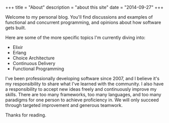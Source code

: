 +++
title = "About"
description = "about this site"
date = "2014-09-27"
+++

Welcome to my personal blog. You'll find discussions and examples of functional and concurrent programming, and opinions about how software gets built.

Here are some of the more specific topics I'm currently diving into:

* Elixir
* Erlang
* Choice Architecture
* Continuous Delivery
* Functional Programming

I've been professionally developing software since 2007, and I believe it's my responsibility to share what I've learned with the community. I also have a responsibility to accept new ideas freely and continuously improve my skills. There are too many frameworks, too many languages, and too many paradigms for one person to achieve proficiency in. We will only succeed through targeted improvement and generous teamwork.

Thanks for reading.
